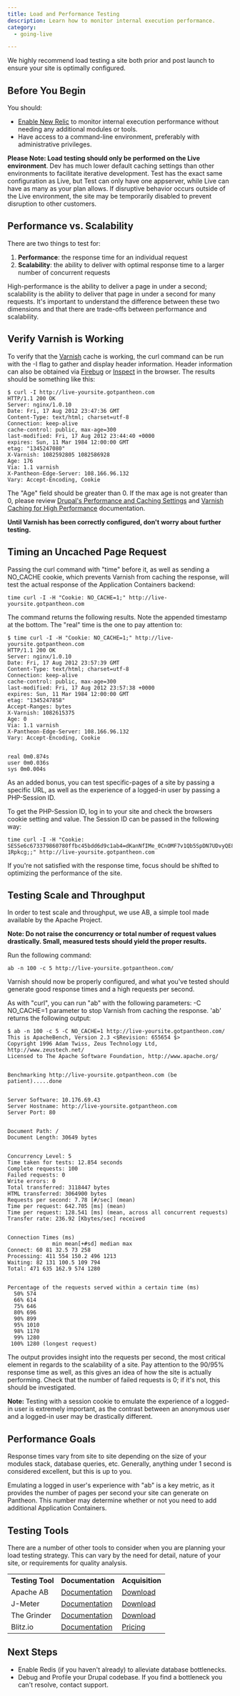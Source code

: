 ```yaml
---
title: Load and Performance Testing
description: Learn how to monitor internal execution performance.
category:
  - going-live

---
```


We highly recommend load testing a site both prior and post launch to ensure your site is optimally configured.

## Before You Begin


You should:   
- [Enable New Relic](/docs/articles/sites/newrelic/new-relic-performance-analysis) to monitor internal execution performance without needing any additional modules or tools.
- Have access to a command-line environment, preferably with administrative privileges.  

**Please Note: Load testing should only be performed on the Live environment**. Dev has much lower default caching settings than other environments to facilitate iterative development. Test has the exact same configuration as Live, but Test can only have one appserver, while Live can have as many as your plan allows. If disruptive behavior occurs outside of the Live environment, the site may be temporarily disabled to prevent disruption to other customers.

## Performance vs. Scalability

There are two things to test for:

1. **Performance**: the response time for an individual request
2. **Scalability**: the ability to deliver with optimal response time to a larger number of concurrent requests

High-performance is the ability to deliver a page in under a second; scalability is the ability to deliver that page in under a second for many requests. It's important to understand the difference between these two dimensions and that there are trade-offs between performance and scalability.

## Verify Varnish is Working

To verify that the [Varnish](/docs/articles/architecture/edge/varnish) cache is working, the curl command can be run with the -I flag to gather and display header information. Header information can also be obtained via [Firebug](http://en.wikipedia.org/wiki/Firebug_(software)) or [Inspect](http://en.wikipedia.org/wiki/Google_Chrome) in the browser. The results should be something like this:


    $ curl -I http://live-yoursite.gotpantheon.com
    HTTP/1.1 200 OK
    Server: nginx/1.0.10
    Date: Fri, 17 Aug 2012 23:47:36 GMT
    Content-Type: text/html; charset=utf-8
    Connection: keep-alive
    cache-control: public, max-age=300
    last-modified: Fri, 17 Aug 2012 23:44:40 +0000
    expires: Sun, 11 Mar 1984 12:00:00 GMT
    etag: "1345247080"
    X-Varnish: 1082592805 1082586928
    Age: 176
    Via: 1.1 varnish
    X-Pantheon-Edge-Server: 108.166.96.132
    Vary: Accept-Encoding, Cookie

The "Age" field should be greater than 0. If the max age is not greater than 0, please review  [Drupal's Performance and Caching Settings](/docs/articles/drupal/drupal-s-performance-and-caching-settings#drupal-s-performance-settings) and [Varnish Caching for High Performance](/docs/articles/architecture/edge/varnish) documentation.

**Until Varnish has been correctly configured, don't worry about further testing.**

## Timing an Uncached Page Request

Passing the curl command with "time" before it, as well as sending a NO\_CACHE cookie, which prevents Varnish from caching the response, will test the actual response of the Application Containers backend:

    time curl -I -H "Cookie: NO_CACHE=1;" http://live-yoursite.gotpantheon.com

The command returns the following results. Note the appended timestamp at the bottom. The "real" time is the one to pay attention to:

    $ time curl -I -H "Cookie: NO_CACHE=1;" http://live-yoursite.gotpantheon.com
    HTTP/1.1 200 OK
    Server: nginx/1.0.10
    Date: Fri, 17 Aug 2012 23:57:39 GMT
    Content-Type: text/html; charset=utf-8
    Connection: keep-alive
    cache-control: public, max-age=300
    last-modified: Fri, 17 Aug 2012 23:57:38 +0000
    expires: Sun, 11 Mar 1984 12:00:00 GMT
    etag: "1345247858"
    Accept-Ranges: bytes
    X-Varnish: 1082615375
    Age: 0
    Via: 1.1 varnish
    X-Pantheon-Edge-Server: 108.166.96.132
    Vary: Accept-Encoding, Cookie


    real 0m0.874s
    user 0m0.036s
    sys 0m0.004s

As an added bonus, you can test specific-pages of a site by passing a specific URL, as well as the experience of a logged-in user by passing a PHP-Session ID. 

To get the PHP-Session ID, log in to your site and check the browsers cookie setting and value. The Session ID can be passed in the following way:

    time curl -I -H "Cookie: SESSe6c673379860780ffbc45bdd6d9c1ab4=dKanNfIMe_0CnOMF7v1Qb5SpDN7UDvyQE8um-1Rpkcg;;" http://live-yoursite.gotpantheon.com

If you're not satisfied with the response time, focus should be shifted to optimizing the performance of the site.

## Testing Scale and Throughput

In order to test scale and throughput, we use AB, a simple tool made available by the Apache Project.

**Note: Do not raise the concurrency or total number of request values drastically. Small, measured tests should yield the proper results.**

Run the following command:

    ab -n 100 -c 5 http://live-yoursite.gotpantheon.com/

Varnish should now be properly configured, and what you've tested should generate good response times and a high requests per second.

As with "curl", you can run "ab" with the following parameters: -C NO\_CACHE=1 parameter to stop Varnish from caching the response. 'ab' returns the following output:

    $ ab -n 100 -c 5 -C NO_CACHE=1 http://live-yoursite.gotpantheon.com/
    This is ApacheBench, Version 2.3 <$Revision: 655654 $>
    Copyright 1996 Adam Twiss, Zeus Technology Ltd, http://www.zeustech.net/
    Licensed to The Apache Software Foundation, http://www.apache.org/


    Benchmarking http://live-yoursite.gotpantheon.com (be patient).....done


    Server Software: 10.176.69.43
    Server Hostname: http://live-yoursite.gotpantheon.com
    Server Port: 80


    Document Path: /
    Document Length: 30649 bytes


    Concurrency Level: 5
    Time taken for tests: 12.854 seconds
    Complete requests: 100
    Failed requests: 0
    Write errors: 0
    Total transferred: 3118447 bytes
    HTML transferred: 3064900 bytes
    Requests per second: 7.78 [#/sec] (mean)
    Time per request: 642.705 [ms] (mean)
    Time per request: 128.541 [ms] (mean, across all concurrent requests)
    Transfer rate: 236.92 [Kbytes/sec] received


    Connection Times (ms)
                  min mean[+#sd] median max
    Connect: 60 81 32.5 73 258
    Processing: 411 554 150.2 496 1213
    Waiting: 82 131 100.5 109 794
    Total: 471 635 162.9 574 1280


    Percentage of the requests served within a certain time (ms)
      50% 574
      66% 614
      75% 646
      80% 696
      90% 899
      95% 1010
      98% 1170
      99% 1280
     100% 1280 (longest request)

The output provides insight into the requests per second, the most critical element in regards to the scalability of a site. Pay attention to the 90/95% response time as well, as this gives an idea of how the site is actually performing. Check that the number of failed requests is 0; if it's not, this should be investigated.

**Note:** Testing with a session cookie to emulate the experience of a logged-in user is extremely important, as the contrast between an anonymous user and a logged-in user may be drastically different. 

## Performance Goals

Response times vary from site to site depending on the size of your modules stack, database queries, etc. Generally, anything under 1 second is considered excellent, but this is up to you.

Emulating a logged in user's experience with "ab" is a key metric, as it provides the number of pages per second your site can generate on Pantheon. This number may determine whether or not you need to add additional Application Containers.

## Testing Tools

There are a number of other tools to consider when you are planning your load testing strategy. This can vary by the need for detail, nature of your site, or requirements for quality analysis.

<table class=table>
<tbody>
		<tr>
			<th>Testing Tool</th>
			<th>Documentation</th>
			<th>Acquisition</th>
		</tr>
		<tr>
			<td>Apache AB</td>
			<td><a href="http://httpd.apache.org/docs/2.2/programs/ab.html">Documentation</a></td>
			<td><a href="http://httpd.apache.org/download.cgi">Download</a></td>
		</tr>
		<tr class="tr_class1">
			<td>J-Meter</td>
			<td><a href="http://jmeter.apache.org/usermanual/index.html">Documentation</a></td>
			<td><a href="http://jmeter.apache.org/download_jmeter.cgi">Download</a></td>
		</tr>
		<tr>
			<td>The Grinder</td>
			<td><a href="http://grinder.sourceforge.net">Documentation</a></td>
			<td><a href="http://grinder.sourceforge.net/download.html">Download</a></td>
		</tr>
		<tr>
			<td>Blitz.io</td>
			<td><a href="http://blitz.io/docs/">Documentation</a></td>
			<td><a href="https://secure.blitz.io/pricing">Pricing</a></td>
		</tr>
	</tbody>
	</table>
	
## Next Steps

- Enable Redis (if you haven't already) to alleviate database bottlenecks.
- Debug and Profile your Drupal codebase. If you find a bottleneck you can't resolve, contact support.
